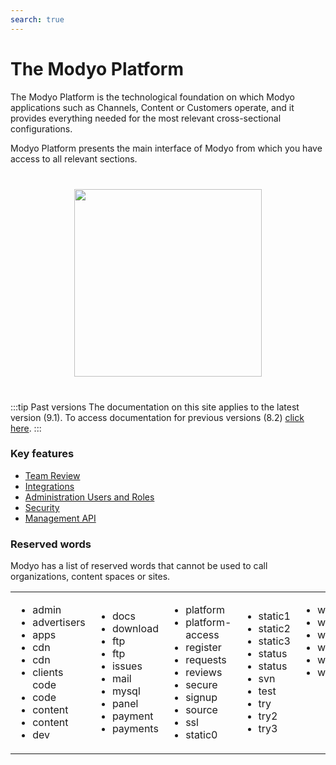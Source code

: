 ```yaml
---
search: true
---
```


# The Modyo Platform

The Modyo Platform is the technological foundation on which Modyo applications such as Channels, Content or Customers operate, and it provides everything needed for the most relevant cross-sectional configurations.

Modyo Platform presents the main interface of Modyo from which you have access to all relevant sections.

 <img src="/assets/img/platform/header.jpg" style="margin: 40px auto; width: 300px; display: block;"> 

:::tip Past versions
The documentation on this site applies to the latest version (9.1). To access documentation for previous versions (8.2) [click here](/assets/pdf/Modyo82Docs.pdf).
:::

### Key features

- [Team Review](/es/platform/core/key-concepts.html)
- [Integrations](/en/platform/core/integrations)
- [Administration Users and Roles](/es/platform/core/roles.html)
- [Security](/es/platform/core/security.html)
- [Management API](/es/platform/core/api.html)


### Reserved words
Modyo has a list of reserved words that cannot be used to call organizations, content spaces or sites.
 <table style="border: none;"> <tr style="border: none;"> 
 <td style="border: none;"> <ul> 
 <li> admin </li> 
 <li> advertisers </li> 
 <li> apps </li> 
 <li> cdn </li> 
 <li> cdn </li> 
 <li> clients </li> 
 code <li> code </li> 
 <li> content </li> 
 <li> content </li> 
 <li> dev </li> 
 </ul> </td> 
 <td style="border: none;"> <ul> 
 <li> docs </li> 
 <li> download </li> 
 <li> ftp </li> 
 <li> ftp </li> 
 <li> issues </li> 
 <li> mail </li> 
 <li> mysql </li> 
 <li> panel </li> 
 <li> payment </li> 
 <li> payments </li> 
 </ul> </td> 
 <td style="border: none;"> <ul> 
 <li> platform </li> 
 <li> platform-access </li> 
 <li> register </li> 
 <li> requests </li> 
 <li> reviews </li> 
 <li> secure </li> 
 <li> signup </li> 
 <li> source </li> 
 <li> ssl </li> 
 <li> static0 </li> 
 </ul> </td> 
 <td style="border: none;"> <ul> 
 <li> static1 </li> 
 <li> static2 </li> 
 <li> static3 </li> 
 <li> status </li> 
 <li> status </li> 
 <li> svn </li> 
 <li> test </li> 
 <li> try </li> 
 <li> try2 </li> 
 <li> try3 </li> 
 </ul> </td> 
 <td style="border: none; vertical-align: top;"> <ul> 
 <li> w2 </li> 
 <li> w3 </li> 
 <li> webmail </li> 
 <li> welcome </li> 
 <li> www </li> 
 <li> wwww </li> 
 </ul> </td> 
 </tr> 
 </table> 
